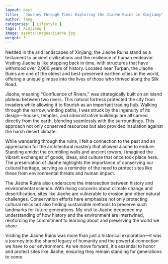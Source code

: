 ```yaml
---
layout: post
title:  "Journey Through Time: Exploring the Jiaohe Ruins in Xinjiang"
author: fang
categories: [ Lifestyle ]
tags: [ Xinjiang ]
image: assets/images/jiaohe.jpg
weight: 3
---
```


Nestled in the arid landscapes of Xinjiang, the Jiaohe Ruins stand as a testament to ancient civilizations and the resilience of human endeavor. Visiting Jiaohe is like stepping back in time, with structures that have withstood over 2,000 years of history. Located near Turpan, the Jiaohe Ruins are one of the oldest and best-preserved earthen cities in the world, offering a unique glimpse into the lives of those who thrived along the Silk Road.

Jiaohe, meaning "Confluence of Rivers," was strategically built on an island plateau between two rivers. This natural fortress protected the city from invaders while allowing it to flourish as an important trading hub. Walking through the narrow, winding paths, I was struck by the ingenuity of its design—houses, temples, and administrative buildings are all carved directly from the earth, blending seamlessly with the surroundings. This approach not only conserved resources but also provided insulation against the harsh desert climate.

While wandering through the ruins, I felt a connection to the past and an appreciation for the architectural mastery that allowed Jiaohe to endure. Standing amidst the crumbling walls and ancient towers, I imagined the vibrant exchanges of goods, ideas, and culture that once took place here. The preservation of Jiaohe highlights the importance of conserving our cultural heritage, serving as a reminder of the need to protect sites like these from environmental threats and human impact.

The Jiaohe Ruins also underscore the intersection between history and environmental science. With rising concerns about climate change and desertification, sites like Jiaohe are vulnerable to erosion and other natural challenges. Conservation efforts here emphasize not only protecting cultural relics but also finding sustainable methods to preserve such landmarks for future generations. My visit to Jiaohe deepened my understanding of how history and the environment are intertwined, reinforcing my commitment to learning about and preserving the world we share.

Visiting the Jiaohe Ruins was more than just a historical exploration—it was a journey into the shared legacy of humanity and the powerful connection we have to our environment. As we move forward, it's essential to honor and protect sites like Jiaohe, ensuring they remain standing for generations to come.